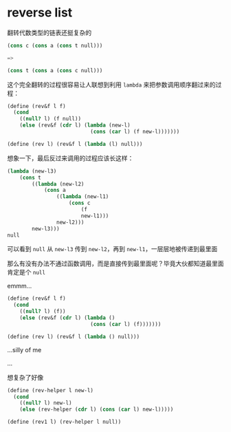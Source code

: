 # reverse list

翻转代数类型的链表还挺复杂的

```scheme
(cons c (cons a (cons t null)))

=>

(cons t (cons a (cons c null)))
```

这个完全翻转的过程很容易让人联想到利用 `lambda` 来把参数调用顺序翻过来的过程：

```scheme
(define (rev&f l f)
  (cond
    ((null? l) (f null))
    (else (rev&f (cdr l) (lambda (new-l)
                           (cons (car l) (f new-l)))))))

(define (rev l) (rev&f l (lambda (l) null)))
```

想象一下，最后反过来调用的过程应该长这样：

```scheme
(lambda (new-l3)
    (cons t
        ((lambda (new-l2)
            (cons a 
                ((lambda (new-l1)
                    (cons c
                        (f 
                        new-l1)))
                new-l2)))
        new-l3))) 
null
```

可以看到 `null` 从 `new-l3` 传到 `new-l2`，再到 `new-l1`，一层层地被传递到最里面

那么有没有办法不通过函数调用，而是直接传到最里面呢？毕竟大伙都知道最里面肯定是个 `null`

emmm...

```scheme
(define (rev&f l f)
  (cond
    ((null? l) (f))
    (else (rev&f (cdr l) (lambda ()
                           (cons (car l) (f)))))))

(define (rev l) (rev&f l (lambda () null)))
```

...silly of me

...

想复杂了好像

```scheme
(define (rev-helper l new-l)
  (cond
    ((null? l) new-l)
    (else (rev-helper (cdr l) (cons (car l) new-l)))))

(define (rev1 l) (rev-helper l null))
```
